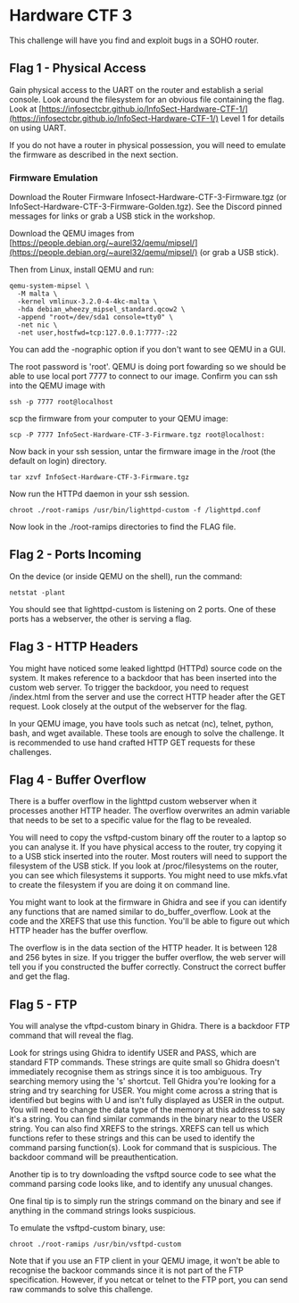 # Hardware CTF 3

This challenge will have you find and exploit bugs in a SOHO router.

## Flag 1 - Physical Access

Gain physical access to the UART on the router and establish a serial console. Look around the filesystem for an obvious file containing the flag. Look at [https://infosectcbr.github.io/InfoSect-Hardware-CTF-1/](https://infosectcbr.github.io/InfoSect-Hardware-CTF-1/) Level 1 for details on using UART.

If you do not have a router in physical possession, you will need to emulate the firmware as described in the next section.

### Firmware Emulation

Download the Router Firmware Infosect-Hardware-CTF-3-Firmware.tgz (or InfoSect-Hardware-CTF-3-Firmware-Golden.tgz). See the Discord pinned messages for links or grab a USB stick in the workshop.

Download the QEMU images from [https://people.debian.org/~aurel32/qemu/mipsel/](https://people.debian.org/~aurel32/qemu/mipsel/) (or grab a USB stick).

Then from Linux, install QEMU and run:

```
qemu-system-mipsel \ 
  -M malta \ 
  -kernel vmlinux-3.2.0-4-4kc-malta \ 
  -hda debian_wheezy_mipsel_standard.qcow2 \ 
  -append "root=/dev/sda1 console=tty0" \ 
  -net nic \ 
  -net user,hostfwd=tcp:127.0.0.1:7777-:22
```

You can add the -nographic option if you don't want to see QEMU in a GUI.

The root password is 'root'. QEMU is doing port fowarding so we should be able to use local port 7777 to connect to our image. Confirm you can ssh into the QEMU image with
```
ssh -p 7777 root@localhost
```

scp the firmware from your computer to your QEMU image:

```
scp -P 7777 InfoSect-Hardware-CTF-3-Firmware.tgz root@localhost:
```

Now back in your ssh session, untar the firmware image in the /root (the default on login) directory.

```
tar xzvf InfoSect-Hardware-CTF-3-Firmware.tgz
```

Now run the HTTPd daemon in your ssh session.

```
chroot ./root-ramips /usr/bin/lighttpd-custom -f /lighttpd.conf
```

Now look in the ./root-ramips directories to find the FLAG file.

## Flag 2 - Ports Incoming

On the device (or inside QEMU on the shell), run the command:

```
netstat -plant
```

You should see that lighttpd-custom is listening on 2 ports. One of these ports has a webserver, the other is serving a flag.

## Flag 3 - HTTP Headers

You might have noticed some leaked lighttpd (HTTPd) source code on the system. It makes reference to a backdoor that has been inserted into the custom web server. To trigger the backdoor, you need to request /index.html from the server and use the correct HTTP header after the GET request. Look closely at the output of the webserver for the flag.

In your QEMU image, you have tools such as netcat (nc), telnet, python, bash, and wget available. These tools are enough to solve the challenge. It is recommended to use hand crafted HTTP GET requests for these challenges.

## Flag 4 - Buffer Overflow

There is a buffer overflow in the lighttpd custom webserver when it processes another HTTP header. The overflow overwrites an admin variable that needs to be set to a specific value for the flag to be revealed.

You will need to copy the vsftpd-custom binary off the router to a laptop so you can analyse it. If you have physical access to the router, try copying it to a USB stick inserted into the router. Most routers will need to support the filesystem of the USB stick. If you look at /proc/filesystems on the router, you can see which filesystems it supports. You might need to use mkfs.vfat to create the filesystem if you are doing it on command line.

You might want to look at the firmware in Ghidra and see if you can identify any functions that are named similar to do_buffer_overflow. Look at the code and the XREFS that use this function. You'll be able to figure out which HTTP header has the buffer overflow.

The overflow is in the data section of the HTTP header. It is between 128 and 256 bytes in size. If you trigger the buffer overflow, the web server will tell you if you constructed the buffer correctly. Construct the correct buffer and get the flag.

## Flag 5 - FTP

You will analyse the vftpd-custom binary in Ghidra. There is a backdoor FTP command that will reveal the flag.

Look for strings using Ghidra to identify USER and PASS, which are standard FTP commands. These strings are quite small so Ghidra doesn't immediately recognise them as strings since it is too ambiguous. Try searching memory using the 's' shortcut. Tell Ghidra you're looking for a string and try searching for USER. You might come across a string that is identified but begins with U and isn't fully displayed as USER in the output. You will need to change the data type of the memory at this address to say it's a string. You can find similar commands in the binary near to the USER string. You can also find XREFS to the strings. XREFS can tell us which functions refer to these strings and this can be used to identify the command parsing function(s). Look for command that is suspicious. The backdoor command will be preauthentication.

Another tip is to try downloading the vsftpd source code to see what the command parsing code looks like, and to identify any unusual changes.

One final tip is to simply run the strings command on the binary and see if anything in the command strings looks suspicious.

To emulate the vsftpd-custom binary, use:

```
chroot ./root-ramips /usr/bin/vsftpd-custom
```

Note that if you use an FTP client in your QEMU image, it won't be able to recognise the backoor commands since it is not part of the FTP specification. However, if you netcat or telnet to the FTP port, you can send raw commands to solve this challenge.
